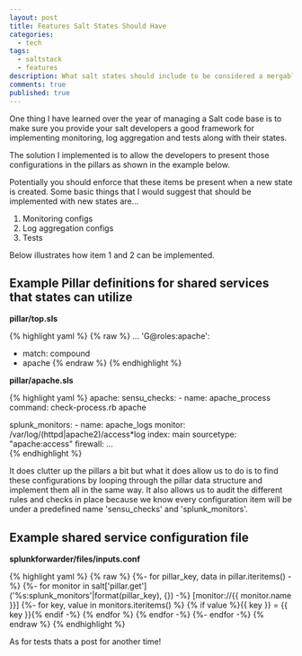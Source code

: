 ```yaml
---
layout: post
title: Features Salt States Should Have
categories:
  - tech
tags:
  - saltstack
  - features
description: What salt states should include to be considered a mergable feature.
comments: true
published: true
---
```


One thing I have learned over the year of managing a Salt code base is to make sure you provide your salt developers a good framework for implementing monitoring, log aggregation and tests along with their states.

The solution I implemented is to allow the developers to present those configurations in the pillars as shown in the example below.

Potentially you should enforce that these items be present when a new state is created. Some basic things that I would suggest that should be implemented with new states are...

1. Monitoring configs
2. Log aggregation configs
3. Tests

Below illustrates how item 1 and 2 can be implemented.

## Example Pillar definitions for shared services that states can utilize

**pillar/top.sls**

{% highlight yaml %}
{% raw %}
...
'G@roles:apache':
  - match: compound
  - apache
{% endraw %}
{% endhighlight %}

**pillar/apache.sls**

{% highlight yaml %}
apache:
  sensu_checks:
    - name: apache_process
      command: check-process.rb apache

  splunk_monitors:
    - name: apache_logs
      monitor: /var/log/(httpd|apache2)/access*log
      index: main
      sourcetype: "apache:access"
  firewall:
    ...    
{% endhighlight %}

It does clutter up the pillars a bit but what it does allow us to do is to find these configurations by looping through the pillar data structure and implement them all in the same way. It also allows us to audit the different rules and checks in place because we know every configuration item will be under a predefined name 'sensu_checks' and 'splunk_monitors'.

## Example shared service configuration file

**splunkforwarder/files/inputs.conf**

{% highlight yaml %}
{% raw %}
{%- for pillar_key, data in pillar.iteritems() -%}
{%- for monitor in salt['pillar.get']('%s:splunk_monitors'|format(pillar_key), {}) -%}
[monitor://{{ monitor.name }}]
{%- for key, value in monitors.iteritems() %}
{% if value %}{{ key }} = {{ key }}{% endif -%}
{% endfor %}
{% endfor -%}
{%- endfor -%}
{% endraw %}
{% endhighlight %}

As for tests thats a post for another time!
